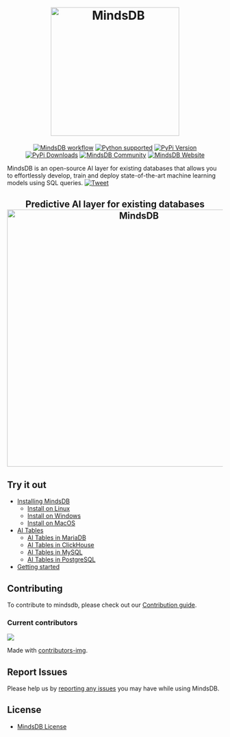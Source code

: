 <h1 align="center">
	<img width="300" src="https://github.com/mindsdb/mindsdb_native/blob/stable/assets/MindsDBColorPurp@3x.png?raw=true" alt="MindsDB">
	<br>

</h1>
<p align="center">
	<a href="https://github.com/mindsdb/mindsdb/actions"><img src="https://github.com/mindsdb/mindsdb/workflows/MindsDB%20workflow/badge.svg" alt="MindsDB workflow"></a>
  <a href="https://www.python.org/downloads/"><img src="https://img.shields.io/badge/python-3.6%20|%203.7|%203.8-brightgreen.svg" alt="Python supported"></a>
   <a href="https://pypi.org/project/MindsDB/"><img src="https://badge.fury.io/py/MindsDB.svg" alt="PyPi Version"></a>
  <a href="https://pypi.org/project/MindsDB/"><img src="https://img.shields.io/pypi/dm/mindsdb" alt="PyPi Downloads"></a>
  <a href="https://community.mindsdb.com/"><img src="https://img.shields.io/discourse/posts?server=https%3A%2F%2Fcommunity.mindsdb.com%2F" alt="MindsDB Community"></a>
  <a href="https://www.mindsdb.com/"><img src="https://img.shields.io/website?url=https%3A%2F%2Fwww.mindsdb.com%2F" alt="MindsDB Website"></a>	
</p>

MindsDB is an open-source AI layer for existing databases that allows you to effortlessly develop, train and deploy state-of-the-art machine learning models using SQL queries. [![Tweet](https://img.shields.io/twitter/url/http/shields.io.svg?style=social)](https://twitter.com/intent/tweet?text=Machine%20Learning%20in%20one%20line%20of%20code%21&url=https://www.mindsdb.com&via=mindsdb&hashtags=ai,ml,machine_learning,neural_networks)

<h2 align="center">
   Predictive AI layer for existing databases
   <br/>
  <img width="600" src="https://mindsdbuploads.s3-us-west-2.amazonaws.com/ai-tables.gif" alt="MindsDB">	
</h2>


## Try it out

* [Installing MindsDB](https://docs.mindsdb.com/Installing/)
	* [Install on Linux](https://docs.mindsdb.com/installation/Linux/)
	* [Install on Windows](https://docs.mindsdb.com/installation/Windows/)
	* [Install on MacOS](https://docs.mindsdb.com/installation/MacOS/)
* [AI Tables](https://docs.mindsdb.com/databases/)
	* [AI Tables in MariaDB](https://docs.mindsdb.com/databases/MariaDB/)
	* [AI Tables in ClickHouse](https://docs.mindsdb.com/databases/Clickhouse/)
	* [AI Tables in MySQL](https://docs.mindsdb.com/databases/MySQL/)
	* [AI Tables in PostgreSQL](https://docs.mindsdb.com/databases/PostgreSQL/)
* [Getting started](https://docs.mindsdb.com/)


## Contributing

To contribute to mindsdb, please check out our [Contribution guide](https://github.com/mindsdb/mindsdb/blob/stable/CONTRIBUTING.md).

### Current contributors

<a href="https://github.com/mindsdb/mindsdb/graphs/contributors">
  <img src="https://contributors-img.web.app/image?repo=mindsdb/mindsdb" />
</a>

Made with [contributors-img](https://contributors-img.web.app).

## Report Issues

Please help us by [reporting any issues](https://github.com/mindsdb/mindsdb/issues/new/choose) you may have while using MindsDB.

## License

* [MindsDB License](https://github.com/mindsdb/mindsdb/blob/master/LICENSE)
